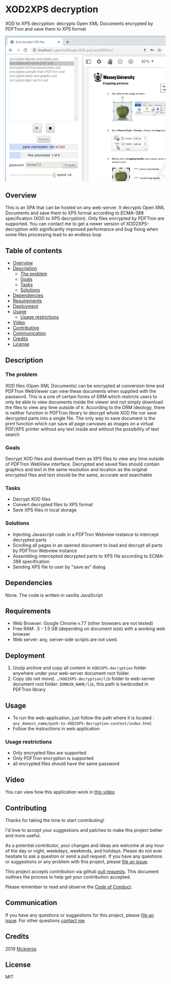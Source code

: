 # XOD2XPS decryption
XOD to XPS decryption: decrypts Open XML Documents encrypted by PDFTron and save them to XPS format

![Screenshot](readme_media/screenshot.png "Screenshot")

## Overview
This is an SPA that can be hosted on any web-server. It decrypts Open XML Documents and save them to XPS format according to ECMA-388 specification (XOD to XPS decryption). Only files encrypted by PDFTron are supported.
You can contact me to get a newer version of XOD2XPS-decryption with significantly improved performance and bug fixing when some files processing lead to an endless loop

## Table of contents
- [Overview](#Overview)
- [Description](#Description)
  - [The problem](#The-problem)
  - [Goals](#Goals)
  - [Tasks](#Tasks)
  - [Solutions](#Solutions)
- [Dependencies](#Dependencies)
- [Requirements](#Requirements)
- [Deployment](#Deployment)
- [Usage](#Usage)
  - [Usage restrictions](#Usage-restrictions)
- [Video](#Video)
- [Contributing](#Contributing)
- [Communication](#Communication)
- [Credits](#Credits)
- [License](#License)

## Description
### The problem
XOD files (Open XML Documents) can be encrypted at conversion time and PDFTron WebViewer can view these documents when supplied with the password. This is a one of certain forms of DRM which restricts users to only be able to view documents inside the viewer and not simply download the files to view any time outside of it.
According to the DRM ideology, there is neither function in PDFTron library to decrypt whole XOD file nor save decrypted parts into a single file. The only way to save document is the print function which can save all page canvases as images on a  virtual PDF/XPS printer without any text inside and without the possibility of text search

### Goals
Decrypt XOD files and download them as XPS files to view any time outside of PDFTron WebView interface. Decrypted and saved files should contain graphics and text in the same resolution and location as the original encrypted files and text should be the same, accurate and searchable

### Tasks
- Decrypt XOD files
- Convert decrypted files to XPS format
- Save XPS files in local storage

### Solutions
- Injecting Javascript code in a PDFTron Webview instance to intercept decrypted parts
- Scrolling all pages in an opened document to load and decrypt all parts by PDFTron Webview instance
- Assembling intercepted decrypted parts to XPS file according to ECMA-388 specification
- Sending XPS file to user by "save as" dialog 
    
## Dependencies
None. The code is written in vanilla JavaScript

## Requirements
- Web Browser: Google Chrome v.77 (other browsers are not tested)
- Free RAM: .5 - 1.5 GB (depending on document size) with a working web browser
- Web server: any, server-side scripts are not used.

## Deployment
1. Unzip archive and copy all content in `XOD2XPS-decryption` folder anywhere under your web-server document root folder.
2. Copy (do not move) `./XOD2XPS-decryption/lib` folder to web-server document root folder: `DOMAIN_NAME/lib`, this path is hardcoded in PDFTron library

## Usage
- To run the web-application, just follow the path where it is located : `any_domain_name/path-to-XOD2XPS-decryption-content/index.html`
- Follow the instructions in web application
 
### Usage restrictions
- Only encrypted files are supported
- Only PDFTron encryption is supported
- all encrypted files should have the same password

## Video
You can view how this application work in [this video](https://youtu.be/ZQOKGyjnfWU)

## Contributing
Thanks for taking the time to start contributing!

I'd love to accept your suggestions and patches to make this project better and more useful.

As a potential contributor, your changes and ideas are welcome at any hour of the day or night, weekdays, weekends, and holidays. Please do not ever hesitate to ask a question or send a pull request.
If you have any questions or suggestions or any problem with this project, please [file an issue](https://github.com/Nickieros/HXOD2XPS-decryption/issues).

This project accepts contribution via github [pull requests](https://help.github.com/articles/about-pull-requests/). This document outlines the process to help get your contribution accepted.

Please remember to read and observe the [Code of Conduct](https://github.com/cncf/foundation/blob/master/code-of-conduct.md).

## Communication
If you have any questions or suggestions for this project, please [file an issue](https://github.com/Nickieros/XOD2XPS-decryption/issues). For other questions [contact me](https://github.com/Nickieros).

## Credits
2019 [Nickieros](https://github.com/Nickieros)

## License
MIT
